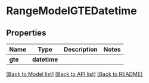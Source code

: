 # RangeModelGTEDatetime


## Properties
Name | Type | Description | Notes
------------ | ------------- | ------------- | -------------
**gte** | **datetime** |  | 

[[Back to Model list]](../README.md#documentation-for-models) [[Back to API list]](../README.md#documentation-for-api-endpoints) [[Back to README]](../README.md)


